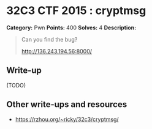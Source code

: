 # 32C3 CTF 2015 : cryptmsg

**Category:** Pwn
**Points:** 400
**Solves:** 4
**Description:**

> Can you find the bug?
> 
> 
> <http://136.243.194.56:8000/>


## Write-up

(TODO)

## Other write-ups and resources

* <https://rzhou.org/~ricky/32c3/cryptmsg/>
